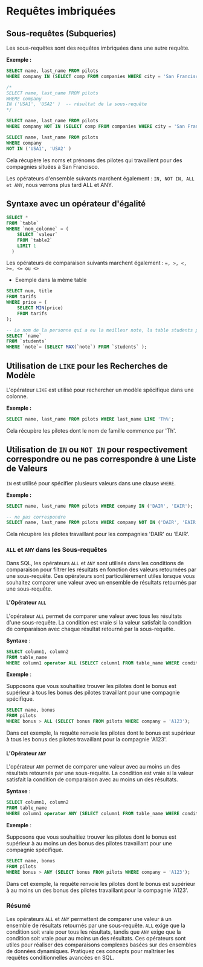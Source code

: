 # Requêtes imbriquées

## Sous-requêtes (Subqueries)

Les sous-requêtes sont des requêtes imbriquées dans une autre requête.

**Exemple :**

```sql
SELECT name, last_name FROM pilots
WHERE company IN (SELECT comp FROM companies WHERE city = 'San Francisco');

/*
SELECT name, last_name FROM pilots
WHERE company 
IN ('USA1', 'USA2' )  -- résultat de la sous-requête
*/

SELECT name, last_name FROM pilots
WHERE company NOT IN (SELECT comp FROM companies WHERE city = 'San Francisco');

SELECT name, last_name FROM pilots
WHERE company 
NOT IN ('USA1', 'USA2' )
```

Cela récupère les noms et prénoms des pilotes qui travaillent pour des compagnies situées à San Francisco.

Les opérateurs d'ensemble suivants marchent également : `IN, NOT IN, ALL et ANY`, nous verrons plus tard ALL et ANY.

## Syntaxe avec un opérateur d'égalité

```sql
SELECT *
FROM `table`
WHERE `nom_colonne` = (
    SELECT `valeur`
    FROM `table2`
    LIMIT 1
  )
  ```

Les opérateurs de comparaison suivants marchent également : `=, >, <, >=, <= ou <>`

- Exemple dans la même table

```sql
SELECT num, title
FROM tarifs
WHERE price = (
    SELECT MIN(price)
    FROM tarifs
);

-- Le nom de la personne qui a eu la meilleur note, la table students possède un champ note et name 
SELECT `name`
FROM `students`
WHERE `note`= (SELECT MAX(`note`) FROM `students` );
```

## Utilisation de `LIKE` pour les Recherches de Modèle

L'opérateur `LIKE` est utilisé pour rechercher un modèle spécifique dans une colonne.

**Exemple :**

```sql
SELECT name, last_name FROM pilots WHERE last_name LIKE 'Th%';
```

Cela récupère les pilotes dont le nom de famille commence par 'Th'.

##  Utilisation de `IN` ou `NOT IN` pour respectivement correspondre ou ne pas correspondre à une Liste de Valeurs

`IN` est utilisé pour spécifier plusieurs valeurs dans une clause `WHERE`.

**Exemple :**

```sql
SELECT name, last_name FROM pilots WHERE company IN ('DAIR', 'EAIR');

-- ne pas correspondre
SELECT name, last_name FROM pilots WHERE company NOT IN ('DAIR', 'EAIR');

```

Cela récupère les pilotes travaillant pour les compagnies 'DAIR' ou 'EAIR'.

### `ALL` et `ANY` dans les Sous-requêtes

Dans SQL, les opérateurs `ALL` et `ANY` sont utilisés dans les conditions de comparaison pour filtrer les résultats en fonction des valeurs retournées par une sous-requête. Ces opérateurs sont particulièrement utiles lorsque vous souhaitez comparer une valeur avec un ensemble de résultats retournés par une sous-requête.

####  L'Opérateur `ALL`

L'opérateur `ALL` permet de comparer une valeur avec tous les résultats d'une sous-requête. La condition est vraie si la valeur satisfait la condition de comparaison avec chaque résultat retourné par la sous-requête.

**Syntaxe** :

```sql
SELECT column1, column2
FROM table_name
WHERE column1 operator ALL (SELECT column1 FROM table_name WHERE condition);
```

**Exemple** :

Supposons que vous souhaitiez trouver les pilotes dont le bonus est supérieur à tous les bonus des pilotes travaillant pour une compagnie spécifique.

```sql
SELECT name, bonus
FROM pilots
WHERE bonus > ALL (SELECT bonus FROM pilots WHERE company = 'A123');
```

Dans cet exemple, la requête renvoie les pilotes dont le bonus est supérieur à tous les bonus des pilotes travaillant pour la compagnie 'A123'.

####  L'Opérateur `ANY`

L'opérateur `ANY` permet de comparer une valeur avec au moins un des résultats retournés par une sous-requête. La condition est vraie si la valeur satisfait la condition de comparaison avec au moins un des résultats.

**Syntaxe** :

```sql
SELECT column1, column2
FROM table_name
WHERE column1 operator ANY (SELECT column1 FROM table_name WHERE condition);
```

**Exemple** :

Supposons que vous souhaitiez trouver les pilotes dont le bonus est supérieur à au moins un des bonus des pilotes travaillant pour une compagnie spécifique.

```sql
SELECT name, bonus
FROM pilots
WHERE bonus > ANY (SELECT bonus FROM pilots WHERE company = 'A123');
```

Dans cet exemple, la requête renvoie les pilotes dont le bonus est supérieur à au moins un des bonus des pilotes travaillant pour la compagnie 'A123'.

### Résumé

Les opérateurs `ALL` et `ANY` permettent de comparer une valeur à un ensemble de résultats retournés par une sous-requête. `ALL` exige que la condition soit vraie pour tous les résultats, tandis que `ANY` exige que la condition soit vraie pour au moins un des résultats. Ces opérateurs sont utiles pour réaliser des comparaisons complexes basées sur des ensembles de données dynamiques. Pratiquez ces concepts pour maîtriser les requêtes conditionnelles avancées en SQL.
